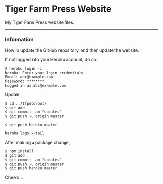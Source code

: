 # Tiger Farm Press Website

My Tiger Farm Press website files.

--------------------------------------------------------------------------------
### Information

How to update the GitHub repository, and then update the website.

If not logged into your Heroku account, do so.
````
$ heroku login -i
heroku: Enter your login credentials
Email: abc@example.com
Password: ********
Logged in as abc@example.com
````

Update,
````
$ cd ../tfpdocroot/
$ git add .
$ git commit -am "updates"
$ git push -u origin master

$ git push heroku master

heroku logs --tail
````

After making a package change,
````
$ npm install
$ git add .
$ git commit -am "updates"
$ git push -u origin master
$ git push heroku master

````

Cheers...
